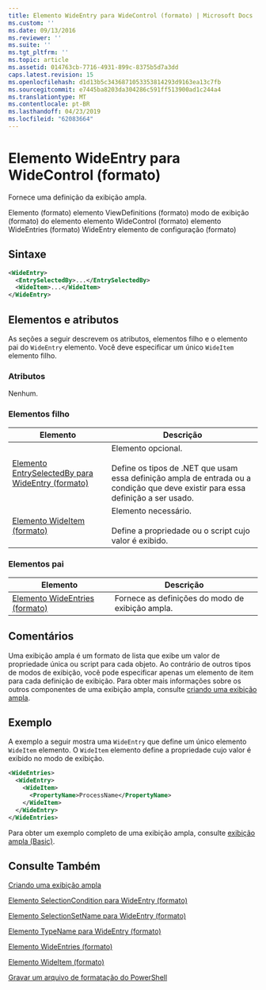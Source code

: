 ```yaml
---
title: Elemento WideEntry para WideControl (formato) | Microsoft Docs
ms.custom: ''
ms.date: 09/13/2016
ms.reviewer: ''
ms.suite: ''
ms.tgt_pltfrm: ''
ms.topic: article
ms.assetid: 014763cb-7716-4931-899c-8375b5d7a3dd
caps.latest.revision: 15
ms.openlocfilehash: d1d13b5c3436871053353814293d9163ea13c7fb
ms.sourcegitcommit: e7445ba8203da304286c591ff513900ad1c244a4
ms.translationtype: MT
ms.contentlocale: pt-BR
ms.lasthandoff: 04/23/2019
ms.locfileid: "62083664"
---
```

# <a name="wideentry-element-for-widecontrol-format"></a>Elemento WideEntry para WideControl (formato)

Fornece uma definição da exibição ampla.

Elemento (formato) elemento ViewDefinitions (formato) modo de exibição (formato) do elemento elemento WideControl (formato) elemento WideEntries (formato) WideEntry elemento de configuração (formato)

## <a name="syntax"></a>Sintaxe

```xml
<WideEntry>
  <EntrySelectedBy>...</EntrySelectedBy>
  <WideItem>...</WideItem>
</WideEntry>
```

## <a name="attributes-and-elements"></a>Elementos e atributos

As seções a seguir descrevem os atributos, elementos filho e o elemento pai do `WideEntry` elemento. Você deve especificar um único `WideItem` elemento filho.

### <a name="attributes"></a>Atributos

Nenhum.

### <a name="child-elements"></a>Elementos filho

|Elemento|Descrição|
|-------------|-----------------|
|[Elemento EntrySelectedBy para WideEntry (formato)](./entryselectedby-element-for-wideentry-format.md)|Elemento opcional.<br /><br /> Define os tipos de .NET que usam essa definição ampla de entrada ou a condição que deve existir para essa definição a ser usado.|
|[Elemento WideItem (formato)](./wideitem-element-for-widecontrol-format.md)|Elemento necessário.<br /><br /> Define a propriedade ou o script cujo valor é exibido.|

### <a name="parent-elements"></a>Elementos pai

|Elemento|Descrição|
|-------------|-----------------|
|[Elemento WideEntries (formato)](./wideentries-element-for-widecontrol-format.md)|Fornece as definições do modo de exibição ampla.|

## <a name="remarks"></a>Comentários

Uma exibição ampla é um formato de lista que exibe um valor de propriedade única ou script para cada objeto. Ao contrário de outros tipos de modos de exibição, você pode especificar apenas um elemento de item para cada definição de exibição. Para obter mais informações sobre os outros componentes de uma exibição ampla, consulte [criando uma exibição ampla](./creating-a-wide-view.md).

## <a name="example"></a>Exemplo

A exemplo a seguir mostra uma `WideEntry` que define um único elemento `WideItem` elemento. O `WideItem` elemento define a propriedade cujo valor é exibido no modo de exibição.

```xml
<WideEntries>
  <WideEntry>
    <WideItem>
      <PropertyName>ProcessName</PropertyName>
    </WideItem>
  </WideEntry>
</WideEntries>

```

Para obter um exemplo completo de uma exibição ampla, consulte [exibição ampla (Basic)](./wide-view-basic.md).

## <a name="see-also"></a>Consulte Também

[Criando uma exibição ampla](./creating-a-wide-view.md)

[Elemento SelectionCondition para WideEntry (formato)](./selectioncondition-element-for-entryselectedby-for-widecontrol-format.md)

[Elemento SelectionSetName para WideEntry (formato)](./selectionsetname-element-for-entryselectedby-for-widecontrol-format.md)

[Elemento TypeName para WideEntry (formato)](./typename-element-for-entryselectedby-for-wideentry-format.md)

[Elemento WideEntries (formato)](./wideentries-element-for-widecontrol-format.md)

[Elemento WideItem (formato)](./wideitem-element-for-widecontrol-format.md)

[Gravar um arquivo de formatação do PowerShell](./writing-a-powershell-formatting-file.md)

